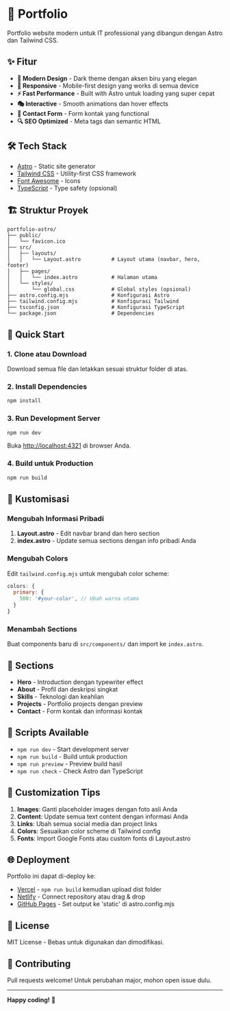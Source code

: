 # 🚀 Portfolio
Portfolio website modern untuk IT professional yang dibangun dengan Astro dan Tailwind CSS.

## ✨ Fitur

- **🎨 Modern Design** - Dark theme dengan aksen biru yang elegan
- **📱 Responsive** - Mobile-first design yang works di semua device
- **⚡ Fast Performance** - Built with Astro untuk loading yang super cepat
- **🎭 Interactive** - Smooth animations dan hover effects
- **📧 Contact Form** - Form kontak yang functional
- **🔍 SEO Optimized** - Meta tags dan semantic HTML

## 🛠️ Tech Stack

- [Astro](https://astro.build/) - Static site generator
- [Tailwind CSS](https://tailwindcss.com/) - Utility-first CSS framework
- [Font Awesome](https://fontawesome.com/) - Icons
- [TypeScript](https://www.typescriptlang.org/) - Type safety (opsional)

## 🏗️ Struktur Proyek

```
portfolio-astro/
├── public/
│   └── favicon.ico
├── src/
│   ├── layouts/
│   │   └── Layout.astro          # Layout utama (navbar, hero, footer)
│   ├── pages/
│   │   └── index.astro           # Halaman utama
│   └── styles/
│       └── global.css            # Global styles (opsional)
├── astro.config.mjs              # Konfigurasi Astro
├── tailwind.config.mjs           # Konfigurasi Tailwind
├── tsconfig.json                 # Konfigurasi TypeScript
└── package.json                  # Dependencies
```

## 🚀 Quick Start

### 1. Clone atau Download

Download semua file dan letakkan sesuai struktur folder di atas.

### 2. Install Dependencies

```bash
npm install
```

### 3. Run Development Server

```bash
npm run dev
```

Buka [http://localhost:4321](http://localhost:4321) di browser Anda.

### 4. Build untuk Production

```bash
npm run build
```

## 🎨 Kustomisasi

### Mengubah Informasi Pribadi

1. **Layout.astro** - Edit navbar brand dan hero section
2. **index.astro** - Update semua sections dengan info pribadi Anda

### Mengubah Colors

Edit `tailwind.config.mjs` untuk mengubah color scheme:

```javascript
colors: {
  primary: {
    500: '#your-color', // Ubah warna utama
  }
}
```

### Menambah Sections

Buat components baru di `src/components/` dan import ke `index.astro`.

## 📱 Sections

- **Hero** - Introduction dengan typewriter effect
- **About** - Profil dan deskripsi singkat
- **Skills** - Teknologi dan keahlian
- **Projects** - Portfolio projects dengan preview
- **Contact** - Form kontak dan informasi kontak

## 🔧 Scripts Available

- `npm run dev` - Start development server
- `npm run build` - Build untuk production
- `npm run preview` - Preview build hasil
- `npm run check` - Check Astro dan TypeScript

## 📝 Customization Tips

1. **Images**: Ganti placeholder images dengan foto asli Anda
2. **Content**: Update semua text content dengan informasi Anda
3. **Links**: Ubah semua social media dan project links
4. **Colors**: Sesuaikan color scheme di Tailwind config
5. **Fonts**: Import Google Fonts atau custom fonts di Layout.astro

## 🌐 Deployment

Portfolio ini dapat di-deploy ke:

- [Vercel](https://vercel.com/) - `npm run build` kemudian upload dist folder
- [Netlify](https://netlify.com/) - Connect repository atau drag & drop
- [GitHub Pages](https://pages.github.com/) - Set output ke 'static' di astro.config.mjs

## 📄 License

MIT License - Bebas untuk digunakan dan dimodifikasi.

## 🤝 Contributing

Pull requests welcome! Untuk perubahan major, mohon open issue dulu.

---

**Happy coding!** 🚀